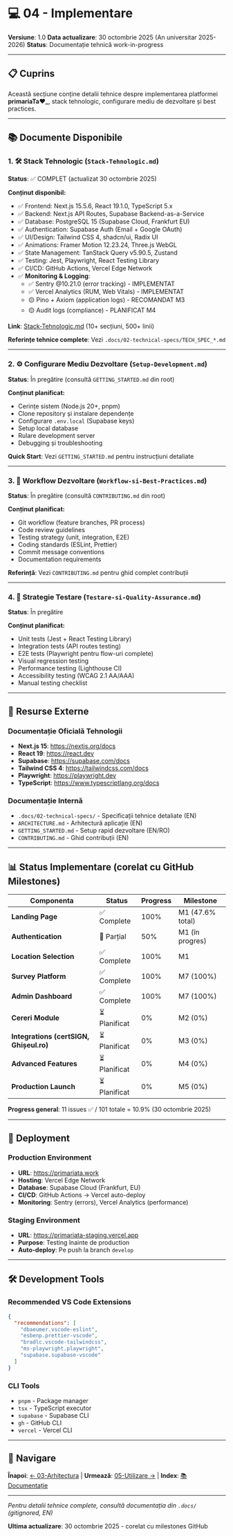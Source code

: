 # 💻 04 - Implementare

**Versiune**: 1.0
**Data actualizare**: 30 octombrie 2025 (An universitar 2025-2026)
**Status**: Documentație tehnică work-in-progress

---

## 📋 Cuprins

Această secțiune conține detalii tehnice despre implementarea platformei **primariaTa❤️\_**, stack tehnologic, configurare mediu de dezvoltare și best practices.

---

## 📚 Documente Disponibile

### 1. 🛠️ Stack Tehnologic (`Stack-Tehnologic.md`)

**Status**: ✅ COMPLET (actualizat 30 octombrie 2025)

**Conținut disponibil:**

- ✅ Frontend: Next.js 15.5.6, React 19.1.0, TypeScript 5.x
- ✅ Backend: Next.js API Routes, Supabase Backend-as-a-Service
- ✅ Database: PostgreSQL 15 (Supabase Cloud, Frankfurt EU)
- ✅ Authentication: Supabase Auth (Email + Google OAuth)
- ✅ UI/Design: Tailwind CSS 4, shadcn/ui, Radix UI
- ✅ Animations: Framer Motion 12.23.24, Three.js WebGL
- ✅ State Management: TanStack Query v5.90.5, Zustand
- ✅ Testing: Jest, Playwright, React Testing Library
- ✅ CI/CD: GitHub Actions, Vercel Edge Network
- ✅ **Monitoring & Logging**:
  - ✅ Sentry @10.21.0 (error tracking) - IMPLEMENTAT
  - ✅ Vercel Analytics (RUM, Web Vitals) - IMPLEMENTAT
  - 🟡 Pino + Axiom (application logs) - RECOMANDAT M3
  - 🟡 Audit logs (compliance) - PLANIFICAT M4

**Link**: [Stack-Tehnologic.md](./Stack-Tehnologic.md) (10+ secțiuni, 500+ linii)

**Referințe tehnice complete**: Vezi `.docs/02-technical-specs/TECH_SPEC_*.md`

---

### 2. ⚙️ Configurare Mediu Dezvoltare (`Setup-Development.md`)

**Status**: În pregătire (consultă `GETTING_STARTED.md` din root)

**Conținut planificat:**

- Cerințe sistem (Node.js 20+, pnpm)
- Clone repository și instalare dependențe
- Configurare `.env.local` (Supabase keys)
- Setup local database
- Rulare development server
- Debugging și troubleshooting

**Quick Start**: Vezi `GETTING_STARTED.md` pentru instrucțiuni detaliate

---

### 3. 🔄 Workflow Dezvoltare (`Workflow-si-Best-Practices.md`)

**Status**: În pregătire (consultă `CONTRIBUTING.md` din root)

**Conținut planificat:**

- Git workflow (feature branches, PR process)
- Code review guidelines
- Testing strategy (unit, integration, E2E)
- Coding standards (ESLint, Prettier)
- Commit message conventions
- Documentation requirements

**Referință**: Vezi `CONTRIBUTING.md` pentru ghid complet contribuții

---

### 4. 🧪 Strategie Testare (`Testare-si-Quality-Assurance.md`)

**Status**: În pregătire

**Conținut planificat:**

- Unit tests (Jest + React Testing Library)
- Integration tests (API routes testing)
- E2E tests (Playwright pentru flow-uri complete)
- Visual regression testing
- Performance testing (Lighthouse CI)
- Accessibility testing (WCAG 2.1 AA/AAA)
- Manual testing checklist

---

## 🔗 Resurse Externe

### Documentație Oficială Tehnologii

- **Next.js 15**: https://nextjs.org/docs
- **React 19**: https://react.dev
- **Supabase**: https://supabase.com/docs
- **Tailwind CSS 4**: https://tailwindcss.com/docs
- **Playwright**: https://playwright.dev
- **TypeScript**: https://www.typescriptlang.org/docs

### Documentație Internă

- `.docs/02-technical-specs/` - Specificații tehnice detaliate (EN)
- `ARCHITECTURE.md` - Arhitectură aplicație (EN)
- `GETTING_STARTED.md` - Setup rapid dezvoltare (EN/RO)
- `CONTRIBUTING.md` - Ghid contribuții (EN)

---

## 📊 Status Implementare (corelat cu GitHub Milestones)

| Componenta                              | Status        | Progress | Milestone        |
| --------------------------------------- | ------------- | -------- | ---------------- |
| **Landing Page**                        | ✅ Complete   | 100%     | M1 (47.6% total) |
| **Authentication**                      | 🔄 Parțial    | 50%      | M1 (în progres)  |
| **Location Selection**                  | ✅ Complete   | 100%     | M1               |
| **Survey Platform**                     | ✅ Complete   | 100%     | M7 (100%)        |
| **Admin Dashboard**                     | ✅ Complete   | 100%     | M7 (100%)        |
| **Cereri Module**                       | ⏳ Planificat | 0%       | M2 (0%)          |
| **Integrations (certSIGN, Ghișeul.ro)** | ⏳ Planificat | 0%       | M3 (0%)          |
| **Advanced Features**                   | ⏳ Planificat | 0%       | M4 (0%)          |
| **Production Launch**                   | ⏳ Planificat | 0%       | M5 (0%)          |

**Progress general**: 11 issues ✅ / 101 totale = 10.9% (30 octombrie 2025)

---

## 🚀 Deployment

### Production Environment

- **URL**: https://primariata.work
- **Hosting**: Vercel Edge Network
- **Database**: Supabase Cloud (Frankfurt, EU)
- **CI/CD**: GitHub Actions → Vercel auto-deploy
- **Monitoring**: Sentry (errors), Vercel Analytics (performance)

### Staging Environment

- **URL**: https://primariata-staging.vercel.app
- **Purpose**: Testing înainte de production
- **Auto-deploy**: Pe push la branch `develop`

---

## 🛠️ Development Tools

### Recommended VS Code Extensions

```json
{
  "recommendations": [
    "dbaeumer.vscode-eslint",
    "esbenp.prettier-vscode",
    "bradlc.vscode-tailwindcss",
    "ms-playwright.playwright",
    "supabase.supabase-vscode"
  ]
}
```

### CLI Tools

- `pnpm` - Package manager
- `tsx` - TypeScript executor
- `supabase` - Supabase CLI
- `gh` - GitHub CLI
- `vercel` - Vercel CLI

---

## 📖 Navigare

**Înapoi**: [← 03-Arhitectura](../03-Arhitectura/README.md) | **Urmează**: [05-Utilizare →](../05-Utilizare/README.md) | **Index**: [📚 Documentație](../README.md)

---

_Pentru detalii tehnice complete, consultă documentația din `.docs/` (gitignored, EN)_

**Ultima actualizare**: 30 octombrie 2025 - corelat cu milestones GitHub

